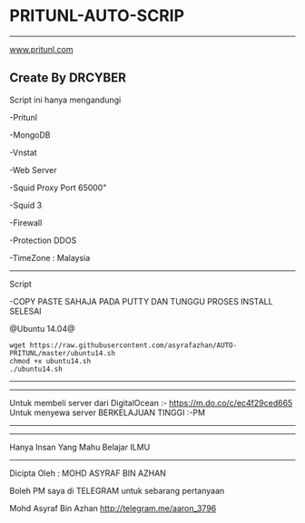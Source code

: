 # PRITUNL-AUTO-SCRIP

-----------------------------------------
www.pritunl.com

Create By DRCYBER
-----------------------------------------



Script ini hanya mengandungi

-Pritunl

-MongoDB

-Vnstat

-Web Server

-Squid Proxy Port 65000"

-Squid 3

-Firewall

-Protection DDOS

-TimeZone : Malaysia

-----------------------------------------

Script


-COPY PASTE SAHAJA PADA PUTTY DAN TUNGGU PROSES INSTALL SELESAI


@Ubuntu 14.04@

````````
wget https://raw.githubusercontent.com/asyrafazhan/AUTO-PRITUNL/master/ubuntu14.sh
chmod +x ubuntu14.sh
./ubuntu14.sh
````````

-----------------------------------------


-----------------------------------------

Untuk membeli server dari DigitalOcean :- https://m.do.co/c/ec4f29ced665
Untuk menyewa server BERKELAJUAN TINGGI :-PM 

-----------------------------------------


-----------------------------------------

Hanya Insan Yang Mahu Belajar ILMU

-----------------------------------------

Dicipta Oleh : MOHD ASYRAF BIN AZHAN

Boleh PM saya di TELEGRAM untuk sebarang pertanyaan

Mohd Asyraf Bin Azhan http://telegram.me/aaron_3796

